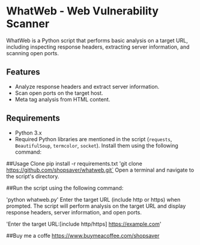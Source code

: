# WhatWeb - Web Vulnerability Scanner

WhatWeb is a Python script that performs basic analysis on a target URL, including inspecting response headers, extracting server information, and scanning open ports.

## Features

- Analyze response headers and extract server information.
- Scan open ports on the target host.
- Meta tag analysis from HTML content.

## Requirements

- Python 3.x
- Required Python libraries are mentioned in the script (`requests`, `BeautifulSoup`, `termcolor`, `socket`). Install them using the following command:


##Usage
Clone 
pip install -r requirements.txt
'git clone https://github.com/shopsaver/whatweb.git`
Open a terminal and navigate to the script's directory.

##Run the script using the following command:

'python whatweb.py'
Enter the target URL (include http or https) when prompted.
The script will perform analysis on the target URL and display response headers, server information, and open ports.

'Enter the target URL:[include http/https] https://example.com'


##Buy me a coffe
https://www.buymeacoffee.com/shopsaver





